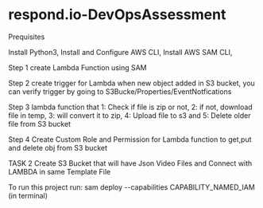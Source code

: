 # respond.io-DevOpsAssessment

Prequisites

Install Python3,
Install and Configure AWS CLI,
Install AWS SAM CLI,

Step 1
create Lambda Function using SAM

Step 2
create trigger for Lambda when new object added in S3 bucket, you can verify trigger by going to S3Bucke/Properties/EventNotfications

Step 3
lambda function that 1: Check if file is zip or not, 2: if not, download file in temp, 3: will convert it to zip, 4: Upload file to s3
and 5: Delete older file from S3 bucket

Step 4
Create Custom Role and Permission for Lambda function to get,put and delete obj from S3 bucket

TASK 2
Create S3 Bucket that will have Json Video Files and Connect with LAMBDA in same Template File

To run this project run:
sam deploy --capabilities CAPABILITY_NAMED_IAM (in terminal)
